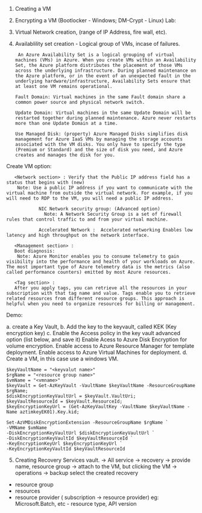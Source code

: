 
1. Creating a VM
2. Encrypting a VM (Bootlocker - Windows; DM-Crypt - Linux)
Lab:
3. Virtual Network creation, (range of IP Address, fire wall, etc).
4. Availablility set creation - Logical group of VMs, incase of failures.
        
        An Azure Availability Set is a logical grouping of virtual machines (VMs) in Azure. When you create VMs within an Availability Set, the Azure platform distributes the placement of those VMs across the underlying infrastructure. During planned maintenance on the Azure platform, or in the event of an unexpected fault in the underlying hardware/infrastructure, Availability Sets ensure that at least one VM remains operational.
        
       Fault Domain: Virtual machines in the same Fault domain share a common power source and physical network switch.
   
       Update Domain: Virtual machines in the same Update Domain will be restarted together during planned maintenance. Azure never restarts more than one Update Domain at a time.

       Use Managed Disk: (property) Azure Managed Disks simplifies disk management for Azure IaaS VMs by managing the storage accounts associated with the VM disks. You only have to specify the type (Premium or Standard) and the size of disk you need, and Azure creates and manages the disk for you.


Create VM option:

       <Network section> : Verify that the Public IP address field has a status that begins with (new)
        Note: Use a public IP address if you want to communicate with the virtual machine from outside the virtual network. For example, if you will need to RDP to the VM, you will need a public IP address.
        
                NIC Network security group: (Advanced option)
                  Note: A Network Security Group is a set of firewall rules that control traffic to and from your virtual machine.
       
                Accelerated Network :  Accelerated networking Enables low latency and high throughput on the network interface.
        
       <Management section> :
       Boot diagnosis:  
        Note: Azure Monitor enables you to consume telemetry to gain visibility into the performance and health of your workloads on Azure. The most important type of Azure telemetry data is the metrics (also called performance counters) emitted by most Azure resources.
        
       <Tag section> : 
       After you apply tags, you can retrieve all the resources in your subscription with that tag name and value. Tags enable you to retrieve related resources from different resource groups. This approach is helpful when you need to organize resources for billing or management.
       

Demo:

a. create a Key Vault, 
b. Add the key to the keyvault, called KEK (Key encryption key)
c. Enable the Access policy in the key vault advanced option (list below, and save it)
      Enable Acess to Azure Disk Encryption for volume encryption.
      Enable access to Azure Resource Manager for template deployment. 
      Enable access to Azure Virtual Machines for deployment.
d. Create a VM, in this case use a windows VM.

```
$keyVaultName = "<keyvalut name>"
$rgName = "<resource group name>"
$vmName = "<vmname>"
$keyVault = Get-AzKeyVault -VaultName $keyVaultName -ResourceGroupName $rgName;
$diskEncryptionKeyVaultUrl = $keyVault.VaultUri;
$keyVaultResourceId = $keyVault.ResourceId;
$keyEncryptionKeyUrl = (Get-AzKeyVaultKey -VaultName $keyVaultName -Name aztimkeyEK01).Key.kid;
```

```
Set-AzVMDiskEncryptionExtension -ResourceGroupName $rgName `
-VMName $vmName `
-DiskEncryptionKeyVaultUrl $diskEncryptionKeyVaultUrl `
-DiskEncryptionKeyVaultId $keyVaultResourceId `
-KeyEncryptionKeyUrl $keyEncryptionKeyUrl `
-KeyEncryptionKeyVaultId $keyVaultResourceId
```

 5. Creating Recovery Services vault.
       -> All service -> recovery -> provide name, resource group
       -> attach to the VM, but clicking the VM -> operations -> backup select the created recovery
  


 - resource group
 - resources
 - resource provider ( subscription -> resource provider) eg: Microsoft.Batch, etc
         - resource type, API version
         
